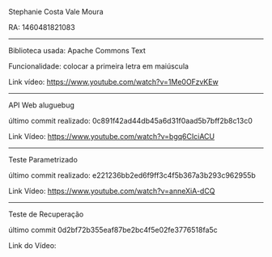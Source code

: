 Stephanie Costa Vale Moura

RA: 1460481821083

----------------------------------------------------------
Biblioteca usada: Apache Commons Text

Funcionalidade: colocar a primeira letra em maiúscula


Link vídeo: https://www.youtube.com/watch?v=1Me0OFzvKEw

----------------------------------------------------------

API Web aluguebug

último commit realizado: 0c891f42ad44db45a6d31f0aad5b7bff2b8c13c0

Link Vídeo: https://www.youtube.com/watch?v=bgq6CIciACU

----------------------------------------------------------
Teste Parametrizado

último commit realizado: e221236bb2ed6f9ff3c4f5b367a3b293c962955b

Link Vídeo: https://www.youtube.com/watch?v=anneXiA-dCQ

--------------------------------------------------------
Teste de Recuperação

último commit 0d2bf72b355eaf87be2bc4f5e02fe3776518fa5c

Link do Vídeo:

